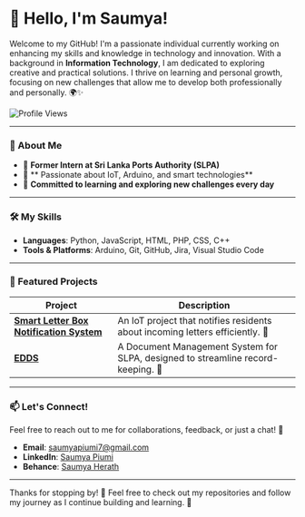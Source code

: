 # 👋 Hello, I'm Saumya!

Welcome to my GitHub! I'm a passionate individual currently working on enhancing my skills and knowledge in technology and innovation. With a background in **Information Technology**, I am dedicated to exploring creative and practical solutions. I thrive on learning and personal growth, focusing on new challenges that allow me to develop both professionally and personally. 🌍✨

![Profile Views](https://komarev.com/ghpvc/?username=SaumyaSL&color=blueviolet&style=flat-square)

---

### 🚀 About Me

- 💼 **Former Intern at Sri Lanka Ports Authority (SLPA)**
- 🧠 ** Passionate about IoT, Arduino, and smart technologies** 
- 🌱 **Committed to learning and exploring new challenges every day** 

---

### 🛠️ My Skills

- **Languages**: Python, JavaScript, HTML, PHP, CSS, C++
- **Tools & Platforms**: Arduino, Git, GitHub, Jira, Visual Studio Code

---

### 🎉 Featured Projects

| Project | Description |
| ------- | ----------- |
| [**Smart Letter Box Notification System**](https://github.com/SaumyaSL/Smart-Letter-Box) | An IoT project that notifies residents about incoming letters efficiently. 🌟 |
| [**EDDS**](https://github.com/SaumyaSL/EDDS) | A Document Management System for SLPA, designed to streamline record-keeping. 🚀 |

---

### 📫 Let's Connect!

Feel free to reach out to me for collaborations, feedback, or just a chat! 🤝

- **Email**: [saumyapiumi7@gmail.com](mailto:saumyapiumi7@gmail.com)
- **LinkedIn**: [Saumya Piumi](https://www.linkedin.com/in/saumya-piumi-977ab7291/)
- **Behance**: [Saumya Herath](https://www.behance.net/saumyaherath)


---

Thanks for stopping by! 🎉 Feel free to check out my repositories and follow my journey as I continue building and learning. 🌱
